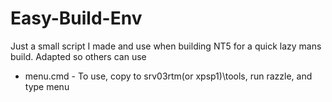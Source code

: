 # Easy-Build-Env
Just a small script I made and use when building NT5 for a quick lazy mans build. Adapted so others can use



- menu.cmd - To use, copy to srv03rtm(or xpsp1)\tools, run razzle, and type menu

  